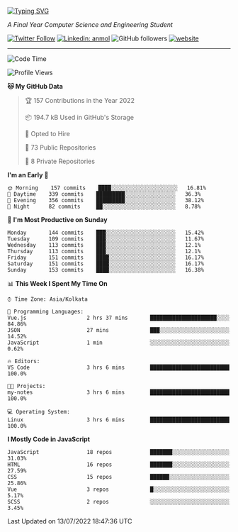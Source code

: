 [![Typing SVG](https://readme-typing-svg.herokuapp.com?lines=HI%2C+I'm+Tonal;I'm+a+MEVN+Stack+Developer)](https://git.io/typing-svg)

<p><em>A Final Year Computer Science and Engineering Student</em></p>

[![Twitter Follow](https://img.shields.io/twitter/follow/tonalmathew?style=flat)](https://twitter.com/intent/follow?screen_name=tonalmathew)
[![Linkedin: anmol](https://img.shields.io/badge/tonal-mathew?style=flat-square&logo=Linkedin&logoColor=white&link=https://www.linkedin.com/in/tonal-mathew/)](https://www.linkedin.com/in/tonal-mathew/)
![GitHub followers](https://img.shields.io/github/followers/tonalmathew?label=Follow&style=social)
[![website](https://img.shields.io/badge/Website-46a2f1.svg?&style=flat-square&logo=Google-Chrome&logoColor=white&link=http://tonalmathew.github.io/)](http://tonalmathew.github.io/)

---
<!--START_SECTION:waka-->
![Code Time](http://img.shields.io/badge/Code%20Time-0%20secs-blue)

![Profile Views](http://img.shields.io/badge/Profile%20Views-0-blue)

**🐱 My GitHub Data** 

> 🏆 157 Contributions in the Year 2022
 > 
> 📦 194.7 kB Used in GitHub's Storage 
 > 
> 💼 Opted to Hire
 > 
> 📜 73 Public Repositories 
 > 
> 🔑 8 Private Repositories  
 > 
**I'm an Early 🐤** 

```text
🌞 Morning    157 commits    ████░░░░░░░░░░░░░░░░░░░░░   16.81% 
🌆 Daytime    339 commits    █████████░░░░░░░░░░░░░░░░   36.3% 
🌃 Evening    356 commits    █████████░░░░░░░░░░░░░░░░   38.12% 
🌙 Night      82 commits     ██░░░░░░░░░░░░░░░░░░░░░░░   8.78%

```
📅 **I'm Most Productive on Sunday** 

```text
Monday       144 commits    ███░░░░░░░░░░░░░░░░░░░░░░   15.42% 
Tuesday      109 commits    ███░░░░░░░░░░░░░░░░░░░░░░   11.67% 
Wednesday    113 commits    ███░░░░░░░░░░░░░░░░░░░░░░   12.1% 
Thursday     113 commits    ███░░░░░░░░░░░░░░░░░░░░░░   12.1% 
Friday       151 commits    ████░░░░░░░░░░░░░░░░░░░░░   16.17% 
Saturday     151 commits    ████░░░░░░░░░░░░░░░░░░░░░   16.17% 
Sunday       153 commits    ████░░░░░░░░░░░░░░░░░░░░░   16.38%

```


📊 **This Week I Spent My Time On** 

```text
⌚︎ Time Zone: Asia/Kolkata

💬 Programming Languages: 
Vue.js                   2 hrs 37 mins       █████████████████████░░░░   84.86% 
JSON                     27 mins             ███░░░░░░░░░░░░░░░░░░░░░░   14.52% 
JavaScript               1 min               ░░░░░░░░░░░░░░░░░░░░░░░░░   0.62%

🔥 Editors: 
VS Code                  3 hrs 6 mins        █████████████████████████   100.0%

🐱‍💻 Projects: 
my-notes                 3 hrs 6 mins        █████████████████████████   100.0%

💻 Operating System: 
Linux                    3 hrs 6 mins        █████████████████████████   100.0%

```

**I Mostly Code in JavaScript** 

```text
JavaScript               18 repos            ███████░░░░░░░░░░░░░░░░░░   31.03% 
HTML                     16 repos            ███████░░░░░░░░░░░░░░░░░░   27.59% 
CSS                      15 repos            ██████░░░░░░░░░░░░░░░░░░░   25.86% 
Vue                      3 repos             █░░░░░░░░░░░░░░░░░░░░░░░░   5.17% 
SCSS                     2 repos             ░░░░░░░░░░░░░░░░░░░░░░░░░   3.45%

```



 Last Updated on 13/07/2022 18:47:36 UTC
<!--END_SECTION:waka-->
